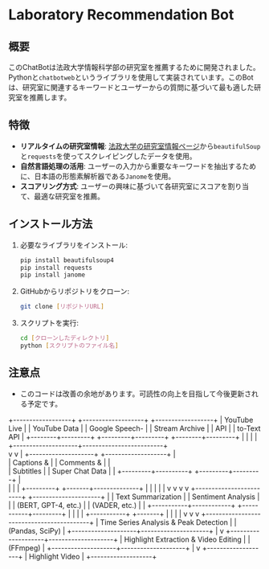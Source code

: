 # Laboratory Recommendation Bot

## 概要
このChatBotは法政大学情報科学部の研究室を推薦するために開発されました。Pythonと`chatbotweb`というライブラリを使用して実装されています。このBotは、研究室に関連するキーワードとユーザーからの質問に基づいて最も適した研究室を推薦します。

## 特徴
- **リアルタイムの研究室情報**: [法政大学の研究室情報ページ](https://nyushi.hosei.ac.jp/laboratory/faculty/1)から`beautifulSoup`と`requests`を使ってスクレイピングしたデータを使用。
- **自然言語処理の活用**: ユーザーの入力から重要なキーワードを抽出するために、日本語の形態素解析器である`Janome`を使用。
- **スコアリング方式**: ユーザーの興味に基づいて各研究室にスコアを割り当て、最適な研究室を推薦。

## インストール方法
1. 必要なライブラリをインストール:
    ```bash
    pip install beautifulsoup4
    pip install requests
    pip install janome
    ```

2. GitHubからリポジトリをクローン:
    ```bash
    git clone [リポジトリURL]
    ```

3. スクリプトを実行:
    ```bash
    cd [クローンしたディレクトリ]
    python [スクリプトのファイル名]
    ```

## 注意点
- このコードは改善の余地があります。可読性の向上を目指して今後更新される予定です。

+------------------+      +-------------------+      +------------------+
|  YouTube Live    |      |  YouTube Data     |      | Google Speech-   |
|  Stream Archive  |      |     API           |      |  to-Text API     |
+--------+---------+      +---------+---------+      +--------+---------+
         |                           |                         |
         |      +--------------------+-------------------------+        
         v      v                                                  |
 +--------------------+    +-------------------+                |  
 |  Captions &        |    |  Comments &       |                |  
 |  Subtitles         |    |  Super Chat Data  |                |
 +---------+----------+    +---------+---------+                |  
           |                       |                             |
           +---------+     +-------+--------------+              |
                     |     |                      |              |
                     v     v                      v              v
           +------------------------+  +---------------------+  |
           | Text Summarization     |  | Sentiment Analysis  |  |
           |  (BERT, GPT-4, etc.)   |  |   (VADER, etc.)     |  |
           +-----------+------------+  +-----------+---------+  |
                       |                         |              |
                       +-----------+     +-------+              |
                                   |     |                      |
                                   v     v                      v
                       +------------------------------------------+
                       |   Time Series Analysis & Peak Detection  |
                       |    (Pandas, SciPy)                       |
                       +--------------------+---------------------+
                                            |
                                            v
                       +--------------------+--------------------+
                       |  Highlight Extraction & Video Editing   |
                       |              (FFmpeg)                   |
                       +--------------------+--------------------+
                                            |
                                            v
                                 +-------------------+
                                 |  Highlight Video  |
                                 +-------------------+
